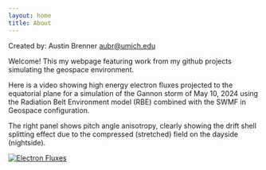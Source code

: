 ```yaml
---
layout: home
title: About
---
```


Created by: Austin Brenner
aubr@umich.edu

Welcome! This my webpage featuring work from my github projects simulating the geospace environment.

Here is a video showing high energy electron fluxes projected to the equatorial plane for a simulation of the Gannon storm of May 10, 2024 using the Radiation Belt Environment model (RBE) combined with the SWMF in Geospace configuration.

The right panel shows pitch angle anisotropy, clearly showing the drift shell splitting effect due to the compressed (stretched) field on the dayside (nightside).

[![Electron Fluxes](https://github.com/user-attachments/assets/76fc983e-809f-40c2-b00f-90b20b2a58ab)](https://github.com/user-attachments/assets/daf17cf7-14a8-441b-bb11-1e8fc01fe8dc)

